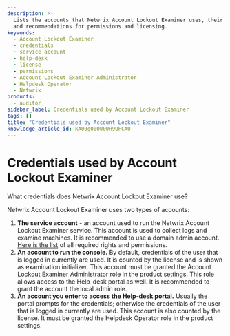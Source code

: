 ```yaml
---
description: >-
  Lists the accounts that Netwrix Account Lockout Examiner uses, their roles,
  and recommendations for permissions and licensing.
keywords:
  - Account Lockout Examiner
  - credentials
  - service account
  - help-desk
  - license
  - permissions
  - Account Lockout Examiner Administrator
  - Helpdesk Operator
  - Netwrix
products:
  - auditor
sidebar_label: Credentials used by Account Lockout Examiner
tags: []
title: "Credentials used by Account Lockout Examiner"
knowledge_article_id: kA00g000000H9UFCA0
---
```


# Credentials used by Account Lockout Examiner

What credentials does Netwrix Account Lockout Examiner use?

Netwrix Account Lockout Examiner uses two types of accounts:

1. **The service account** - an account used to run the Netwrix Account Lockout Examiner service. This account is used to collect logs and examine machines. It is recommended to use a domain admin account. [Here is the list](https://www.netwrix.com/kb/1396) of all required rights and permissions.
2. **An account to run the console.** By default, credentials of the user that is logged in currently are used. It is counted by the license and is shown as examination initializer. This account must be granted the Account Lockout Examiner Administrator role in the product settings. This role allows access to the Help-desk portal as well. It is recommended to grant the account the local admin role.
3. **An account you enter to access the Help-desk portal.** Usually the portal prompts for the credentials; otherwise the credentials of the user that is logged in currently are used. This account is also counted by the license. It must be granted the Helpdesk Operator role in the product settings.
